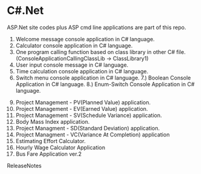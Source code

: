 C#.Net
=======

ASP.Net site codes plus ASP cmd line applications are part of this repo. 

1) Welcome message console application in C# language. 
2) Calculator console application in C# language. 
3) One program calling function based on class library in other C# file.(ConsoleApplicationCallingClassLib -> ClassLibrary1)
4) User input console message in C# language. 
5) Time calculation console application in C# language. 
6) Switch menu console application in C# language. 
7.) Boolean Console Application in C# language. 
8.) Enum-Switch Console Application in C# language.
9. Project Management - PV(Planned Value) application.
10. Project Management - EV(Earned Value) application. 
11. Project Management - SV(Schedule Variance) application.
12. Body Mass Index application.
13. Project Managment - SD(Standard Deviation) application.
14. Project Managment - VC(Variance At Completion) application
15. Estimating Effort Calculator.
16. Hourly Wage Calculator Application
17. Bus Fare Application ver.2

ReleaseNotes
